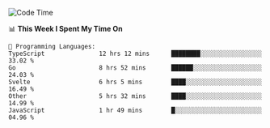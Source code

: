 <!--START_SECTION:waka-->
![Code Time](http://img.shields.io/badge/Code%20Time-908%20hrs%2034%20mins-blue)

📊 **This Week I Spent My Time On** 

```text
💬 Programming Languages: 
TypeScript               12 hrs 12 mins      ████████░░░░░░░░░░░░░░░░░   33.02 % 
Go                       8 hrs 52 mins       ██████░░░░░░░░░░░░░░░░░░░   24.03 % 
Svelte                   6 hrs 5 mins        ████░░░░░░░░░░░░░░░░░░░░░   16.49 % 
Other                    5 hrs 32 mins       ████░░░░░░░░░░░░░░░░░░░░░   14.99 % 
JavaScript               1 hr 49 mins        █░░░░░░░░░░░░░░░░░░░░░░░░   04.96 % 
```


<!--END_SECTION:waka-->